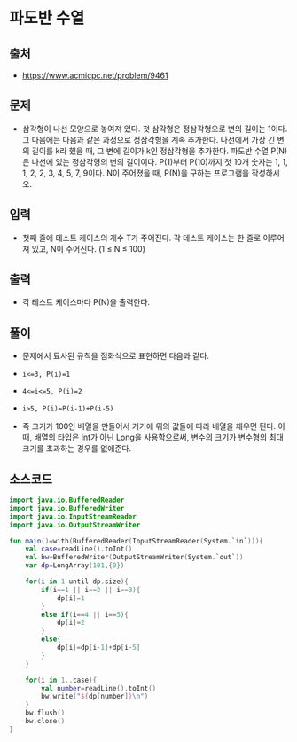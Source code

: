 # 파도반 수열

## 출처

* https://www.acmicpc.net/problem/9461

## 문제

* 삼각형이 나선 모양으로 놓여져 있다. 첫 삼각형은 정삼각형으로 변의 길이는 1이다. 그 다음에는 다음과 같은 과정으로 정삼각형을 계속 추가한다. 나선에서 가장 긴 변의 길이를 k라 했을 때, 그 변에 길이가 k인 정삼각형을 추가한다.
파도반 수열 P(N)은 나선에 있는 정삼각형의 변의 길이이다. P(1)부터 P(10)까지 첫 10개 숫자는 1, 1, 1, 2, 2, 3, 4, 5, 7, 9이다.
N이 주어졌을 때, P(N)을 구하는 프로그램을 작성하시오.

## 입력

* 첫째 줄에 테스트 케이스의 개수 T가 주어진다. 각 테스트 케이스는 한 줄로 이루어져 있고, N이 주어진다. (1 ≤ N ≤ 100)

## 출력

* 각 테스트 케이스마다 P(N)을 출력한다.

## 풀이

* 문제에서 묘사된 규칙을 점화식으로 표현하면 다음과 같다.

* ```i<=3, P(i)=1```

* ```4<=i<=5, P(i)=2```

* ```i>5, P(i)=P(i-1)+P(i-5)```

* 즉 크기가 100인 배열을 만들어서 거기에 위의 값들에 따라 배열을 채우면 된다. 이때, 배열의 타입은 Int가 아닌 Long을 사용함으로써, 변수의 크기가 변수형의 최대 크기를 초과하는 경우를 없애준다.

## 소스코드

```kotlin
import java.io.BufferedReader
import java.io.BufferedWriter
import java.io.InputStreamReader
import java.io.OutputStreamWriter

fun main()=with(BufferedReader(InputStreamReader(System.`in`))){
    val case=readLine().toInt()
    val bw=BufferedWriter(OutputStreamWriter(System.`out`))
    var dp=LongArray(101,{0})

    for(i in 1 until dp.size){
        if(i==1 || i==2 || i==3){
            dp[i]=1
        }
        else if(i==4 || i==5){
            dp[i]=2
        }
        else{
            dp[i]=dp[i-1]+dp[i-5]
        }
    }

    for(i in 1..case){
        val number=readLine().toInt()
        bw.write("${dp[number]}\n")
    }
    bw.flush()
    bw.close()
}
```
